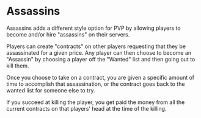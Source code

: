Assassins
=========

Assassins adds a different style option for PVP by allowing players to become and/or hire "assassins" on their servers.

Players can create "contracts" on other players requesting that 
they be assassinated for a given price. Any player can then choose to become an "Assassin" by choosing a player off 
the "Wanted" list and then going out to kill them.

Once you choose to take on a contract, you are given a specific amount of time to accomplish that assassination, or 
the contract goes back to the wanted list for someone else to try.

If you succeed at killing the player, you get paid the money from all the current contracts on that players' head at 
the time of the killing. 
